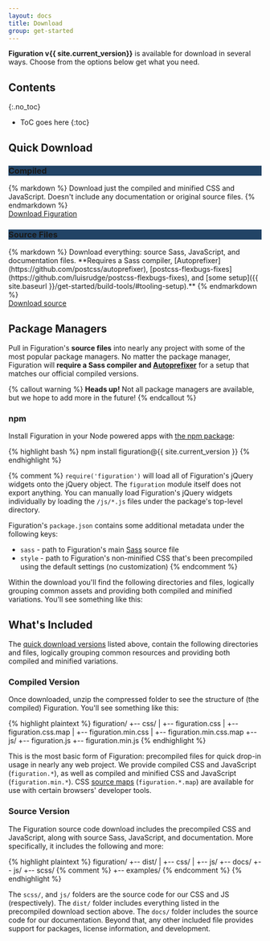 ```yaml
---
layout: docs
title: Download
group: get-started
---
```


**Figuration v{{ site.current_version}}** is available for download in several ways. Choose from the options below get what you need.

## Contents
{:.no_toc}

* ToC goes here
{:toc}

## Quick Download

<div data-cfw="equalize" data-cfw-equalize-target=".card-block">
  <div class="row mt-2" data-cfw="equalize" data-cfw-equalize-target=".card-footer">
    <div class="col-sm-6">
      <div class="card card-download">
        <h3 class="h4 card-header card-inverse" style="background-color: #246;">Compiled</h3>
        <div class="card-block">
{% markdown %}
Download just the compiled and minified CSS and JavaScript. Doesn't include any documentation or original source files.
{% endmarkdown %}
        </div>
        <div class="card-footer text-sm-center">
<a href="{{ site.download.dist }}" class="btn btn-info" onclick="ga('send', 'event', 'Get Started', 'Download', 'Download compiled {{ site.current_version }}');">Download Figuration</a>
        </div> <!-- /.card-footer -->
      </div> <!-- /.card -->
    </div>
    <div class="col-sm-6">
      <div class="card card-download">
        <h3 class="h4 card-header card-inverse" style="background-color: #246;">Source Files</h3>
        <div class="card-block">
{% markdown %}
Download everything: source Sass, JavaScript, and documentation files. **Requires a Sass compiler, [Autoprefixer](https://github.com/postcss/autoprefixer), [postcss-flexbugs-fixes](https://github.com/luisrudge/postcss-flexbugs-fixes), and [some setup]({{ site.baseurl }}/get-started/build-tools/#tooling-setup).**
{% endmarkdown %}
        </div>
        <div class="card-footer text-sm-center">
<a href="{{ site.download.source }}" class="btn" onclick="ga('send', 'event', 'Get Started', 'Download', 'Download source {{ site.current_version }}');">Download source</a>
        </div> <!-- /.card-footer -->
      </div> <!-- /.card -->
    </div>  <!-- /.col -->
  </div> <!-- /.row -->
</div>

## Package Managers

Pull in Figuration's **source files** into nearly any project with some of the most popular package managers. No matter the package manager, Figuration will **require a Sass compiler and [Autoprefixer](https://github.com/postcss/autoprefixer)** for a setup that matches our official compiled versions.

{% callout warning %}
**Heads up!** Not all package managers are available, but we hope to add more in the future!
{% endcallout %}

### npm

Install Figuration in your Node powered apps with [the npm package](https://www.npmjs.org/package/figuration):

{% highlight bash %}
npm install figuration@{{ site.current_version }}
{% endhighlight %}

{% comment %}
`require('figuration')` will load all of Figuration's jQuery widgets onto the jQuery object. The `figuration` module itself does not export anything. You can manually load Figuration's jQuery widgets individually by loading the `/js/*.js` files under the package's top-level directory.

Figuration's `package.json` contains some additional metadata under the following keys:

- `sass` - path to Figuration's main [Sass](http://sass-lang.com/) source file
- `style` - path to Figuration's non-minified CSS that's been precompiled using the default settings (no customization)
{% endcomment %}

Within the download you'll find the following directories and files, logically grouping common assets and providing both compiled and minified variations. You'll see something like this:

## What's Included

The [quick download versions](#quick-download) listed above, contain the following directories and files, logically grouping common resources and providing both compiled and minified variations.

### Compiled Version

Once downloaded, unzip the compressed folder to see the structure of (the compiled) Figuration. You'll see something like this:

{% highlight plaintext %}
figuration/
+-- css/
|   +-- figuration.css
|   +-- figuration.css.map
|   +-- figuration.min.css
|   +-- figuration.min.css.map
+-- js/
    +-- figuration.js
    +-- figuration.min.js
{% endhighlight %}

This is the most basic form of Figuration: precompiled files for quick drop-in usage in nearly any web project. We provide compiled CSS and JavaScript (`figuration.*`), as well as compiled and minified CSS and JavaScript (`figuration.min.*`). CSS <a href="https://developer.chrome.com/devtools/docs/css-preprocessors">source maps</a> (`figuration.*.map`) are available for use with certain browsers' developer tools.

### Source Version

The Figuration source code download includes the precompiled CSS and JavaScript, along with source Sass, JavaScript, and documentation. More specifically, it includes the following and more:

{% highlight plaintext %}
figuration/
+-- dist/
|   +-- css/
|   +-- js/
+-- docs/
+-- js/
+-- scss/
{% comment %}
    +-- examples/
{% endcomment %}
{% endhighlight %}

The `scss/`, and `js/` folders are the source code for our CSS and JS (respectively). The `dist/` folder includes everything listed in the precompiled download section above. The `docs/` folder includes the source code for our documentation. Beyond that, any other included file provides support for packages, license information, and development.
